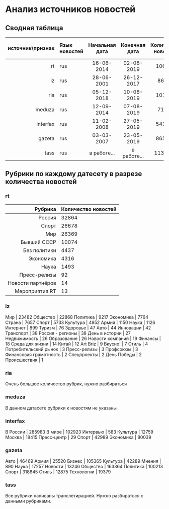 # Анализ источников новостей

## Сводная таблица

источник\признак| Язык новостей | Начальная дата | Конечная дата | Количество новостей| Количество пустых новостей | Количество дублей | Количество рубрик
 --------:|:-------- |:--------:|:--------:|:--------:|:--------:|:--------:|:--------:
rt | rus | 16-06-2014 | 02-08-2019 | 106644 | 12 | 282 | 10
iz | rus | 28-06-2001 | 26-12-2017 | 86600 | 1 | 1289 | 33
ria | rus | 05-12-2018 | 10-08-2019 | 101543 | 2 | 36 | 1120
meduza | rus | 12-09-2014 | 07-08-2019 | 71806 | 1372 | 1382
interfax | rus | 11-02-2008 | 27-05-2019 | 543961 | 0 | 241 | 8
gazeta | rus | 03-03-2007 | 23-05-2019 | 865847 | 0 | 135 | 12
tass | rus | в работе... | в работе... | 1135635 | 0 | 0 | 288

## Рубрики по каждому датесету в разрезе количества новостей

### rt

Рубрика | Количество новостей
--------:|:-------- 
Россия | 32864
Спорт | 26678
Мир | 26369
Бывший СССР | 10074
Без политики | 4437
Экономика | 4316
Наука | 1493
Пресс-релизы | 92
Новости партнёров | 14
Мероприятия RT | 13

### iz 
Мир | 23482
Общество | 22868
Политика | 9217
Экономика | 7764
Страна | 7657
Спорт | 5733
Культура | 4952
Армия | 1150
Наука | 1126
Интернет | 899
Туризм | 76
Здоровье | 47
Авто | 44
Инновации | 42
Транспорт | 38
Россия - регионы | 38
День в истории | 27
Недвижимость | 26
Образование | 26
Новости компаний | 19
Финансы | 18
Среда для жизни | 14
Китай | 12
Art Briz | 9
Вкусно! | 7
Стиль | 4
Потребительский рынок | 3
Пресс-релизы | 3
Профсоюзы | 3
Финансовая грамотность | 2
Спецпроекты | 2
День Победы | 2
Происшествия | 1

### ria
Очень большое количество рубрик, нужно разбираться

### meduza
В данном датасете рубрики к новостям не указаны

### interfax
В России | 285983
В мире | 102923
Интервью | 583
Культура | 12759
Москва | 18415
Пресс-центр | 29
Спорт | 42989
Экономика | 80039

### gazeta
Авто | 46469
Армия | 25520
Бизнес | 105365
Культура | 42289
Мнения | 890
Наука | 17257
Новости | 13246
Общество | 163364
Политика | 100213
Спорт | 318845
Стиль | 12875
Технологии | 19379

### tass
Все рубрики написаны транслетирацией. Нужно разбираться с данными рубриками.
